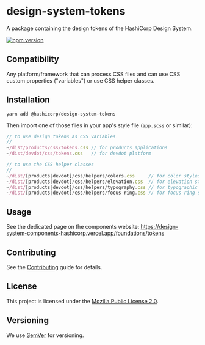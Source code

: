 # design-system-tokens

A package containing the design tokens of the HashiCorp Design System.

[![npm version](https://badge.fury.io/js/%40hashicorp%2Fdesign-system-tokens.svg)](https://badge.fury.io/js/%40hashicorp%2Fdesign-system-tokens)

## Compatibility

Any platform/framework that can process CSS files and can use CSS custom properties ("variables") or use CSS helper classes.

## Installation

```
yarn add @hashicorp/design-system-tokens
```

Then import one of those files in your app's style file (`app.scss` or similar):

```js
// to use design tokens as CSS variables
//
~/dist/products/css/tokens.css // for products applications
~/dist/devdot/css/tokens.css   // for devdot platform

// to use the CSS helper classes
//
~/dist/[products|devdot]/css/helpers/colors.css     // for color styles
~/dist/[products|devdot]/css/helpers/elevation.css  // for elevation styles
~/dist/[products|devdot]/css/helpers/typography.css // for typographic styles
~/dist/[products|devdot]/css/helpers/focus-ring.css // for focus-ring style
```

## Usage

See the dedicated page on the components website: https://design-system-components-hashicorp.vercel.app/foundations/tokens

## Contributing

See the [Contributing](CONTRIBUTING.md) guide for details.

## License

This project is licensed under the [Mozilla Public License 2.0](LICENSE.md).

## Versioning

We use [SemVer](http://semver.org/) for versioning.
